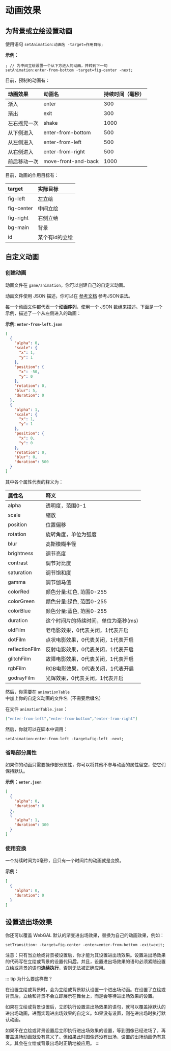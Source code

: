 # 动画效果

## 为背景或立绘设置动画

使用语句 `setAnimation:动画名 -target=作用目标;`

**示例：**

``` ws
; // 为中间立绘设置一个从下方进入的动画，并转到下一句
setAnimation:enter-from-bottom -target=fig-center -next;
```

目前，预制的动画有：

| 动画效果      | 动画名              | 持续时间（毫秒）|
| :------------ | :----------------- | :------------- |
| 渐入          | enter              | 300            |
| 渐出          | exit               | 300            |
| 左右摇晃一次  | shake               | 1000           |
| 从下侧进入    | enter-from-bottom   | 500            |
| 从左侧进入    | enter-from-left     | 500            |
| 从右侧进入    | enter-from-right    | 500            |
| 前后移动一次  | move-front-and-back | 1000           |

目前，动画的作用目标有：

| target     | 实际目标       |
| :--------- | :------------ |
| fig-left   | 左立绘         |
| fig-center | 中间立绘       |
| fig-right  | 右侧立绘       |
| bg-main    | 背景           |
| id | 某个有id的立绘 |

## 自定义动画

### 创建动画

动画文件在 `game/animation`，你可以创建自己的自定义动画。

动画文件使用 JSON 描述，你可以在 [参考文档](https://developer.mozilla.org/zh-CN/docs/Learn/JavaScript/Objects/JSON) 参考JSON语法。

每一个动画文件都代表一个**动画序列**，使用一个 JSON 数组来描述。下面是一个示例，描述了一个从左侧进入的动画：

**示例: `enter-from-left.json`**

``` json
[
  {
    "alpha": 0,
    "scale": {
      "x": 1,
      "y": 1
    },
    "position": {
      "x": -50,
      "y": 0
    },
    "rotation": 0,
    "blur": 5,
    "duration": 0
  },
  {
    "alpha": 1,
    "scale": {
      "x": 1,
      "y": 1
    },
    "position": {
      "x": 0,
      "y": 0
    },
    "rotation": 0,
    "blur": 0,
    "duration": 500
  }
]

```

其中各个属性代表的释义为：

| 属性名   | 释义                                |
| :------- | :--------------------------------- |
| alpha    | 透明度，范围0-1                     |
| scale    | 缩放                               |
| position | 位置偏移                           |
| rotation | 旋转角度，单位为弧度                |
| blur     | 高斯模糊半径                        |
| brightness  | 调节亮度                        |
| contrast    | 调节对比度                       |
| saturation  | 调节饱和度                      |
| gamma       | 调节伽马值                      |
| colorRed    | 颜色分量:红色, 范围0-255          |
| colorGreen  | 颜色分量:绿色, 范围0-255          |
| colorBlue   | 颜色分量:蓝色, 范围0-255          |
| duration | 这个时间片的持续时间，单位为毫秒(ms) |
| oldFilm         | 老电影效果，0代表关闭，1代表开启       |
| dotFilm         | 点状电影效果，0代表关闭，1代表开启     |
| reflectionFilm  | 反射电影效果，0代表关闭，1代表开启     |
| glitchFilm      | 故障电影效果，0代表关闭，1代表开启     |
| rgbFilm         | RGB电影效果，0代表关闭，1代表开启      |
| godrayFilm      | 光辉效果，0代表关闭，1代表开启         |

然后，你需要在 `animationTable`中加上你的自定义动画的文件名（不需要后缀名）

在文件 `animationTable.json`：

``` json
["enter-from-left","enter-from-bottom","enter-from-right"]
```

然后，你就可以在脚本中调用：

``` ws
setAnimation:enter-from-left -target=fig-left -next;
```

### 省略部分属性

如果你的动画只需要操作部分属性，你可以将其他不参与动画的属性留空，使它们保持默认。

**示例：`enter.json`**

``` json
[
  {
    "alpha": 0,
    "duration": 0
  },
  {
    "alpha": 1,
    "duration": 300
  }
]

```

### 使用变换

一个持续时间为0毫秒，且只有一个时间片的动画就是变换。

**示例：**

``` json
[
  {
    "alpha": 0,
    "duration": 0
  }
]
```

## 设置进出场效果

你还可以覆盖 WebGAL 默认的渐变进出场效果，替换为自己的动画效果，例如：

```
setTransition: -target=fig-center -enter=enter-from-bottom -exit=exit;
```

注意：只有当立绘或背景被设置后，你才能为其设置进出场效果。设置进出场效果的代码写在立绘或背景的设置代码**后**。并且，设置进出场效果的语句必须紧随设置立绘或背景的语句**连续执行**，否则无法被正确应用。

::: tip
为什么要这样做？

在设置立绘或背景时，会为立绘或背景默认设置一个进出场动画。在设置了立绘或背景后，立绘和背景不会立即展示在舞台上，而是会等待进出场效果的设置。

如果在立绘或背景设置后，立即执行设置进出场效果的语句，就可以覆盖掉默认的进出场动画，进而实现进出场效果的自定义。如果没有设置，则在进出场时执行默认动画。

如果不在立绘或背景设置后立即执行进出场效果的设置，等到图像已经进场了，再覆盖进场动画就没有意义了。但如果此时图像还没有出场，设置的出场动画仍有意义。其会在立绘或背景出场时正确地被应用。
:::
